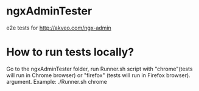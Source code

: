 # ngxAdminTester
e2e tests for http://akveo.com/ngx-admin

# How to run tests locally?
Go to the ngxAdminTester folder, run Runner.sh script with "chrome"(tests will run in Chrome browser) or "firefox" (tests will run in Firefox  browser).
argument.
Example: ./Runner.sh chrome
